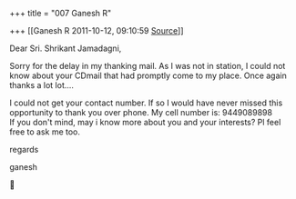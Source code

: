 +++
title = "007 Ganesh R"

+++
[[Ganesh R	2011-10-12, 09:10:59 [Source](https://groups.google.com/g/bvparishat/c/qRD9ENFFeDc)]]



Dear Sri. Shrikant Jamadagni,  
  
Sorry for the delay in my thanking mail. As I was not in station, I could not know about your CDmail that had promptly come to my place. Once again thanks a lot lot....  
  
I could not get your contact number. If so I would have never missed this opportunity to thank you over phone. My cell number is: 9449089898  
If you don't mind, may i know more about you and your interests? Pl feel free to ask me too.  
  
  
regards  
  
ganesh



